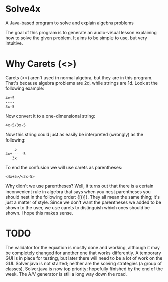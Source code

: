 Solve4x
=======

A Java-based program to solve and explain algebra problems

The goal of this program is to generate an audio-visual lesson explaining how to solve the given problem. It aims to be simple to use, but very intuitive.

Why Carets (<>)
===============
Carets (<>) aren't used in normal algebra, but they are in this program. That's because algebra problems are 2d, while strings are 1d. Look at the following example:

    4x+5
    ----
    3x-5

Now convert it to a one-dimensional string:

    4x+5/3x-5

Now this string could just as easily be interpreted (wrongly) as the following:

        5 
    4x+--- -5
       3x

To end the confusion we will use carets as parentheses:

    <4x+5>/<3x-5>

Why didn't we use parentheses? Well, it turns out that there is a certain inconvenient rule in algebra that says when you nest parentheses you should nest in the following order: {[()]}. They all mean the same thing; it's just a matter of style. Since we don't want the parentheses we added to be shown to the user, we use carets to distinguish which ones should be shown. I hope this makes sense.

TODO
====

The validator for the equation is mostly done and working, although it may be completely changed for another one that works differently.
A temporary GUI is in place for testing, but later there will need to be a lot of work on the GUI.
Solver.java is not started; neither are the solving strategies (a group of classes). Solver.java is now top priority; hopefully finished by the end of the week.
The A/V generator is still a long way down the road.
